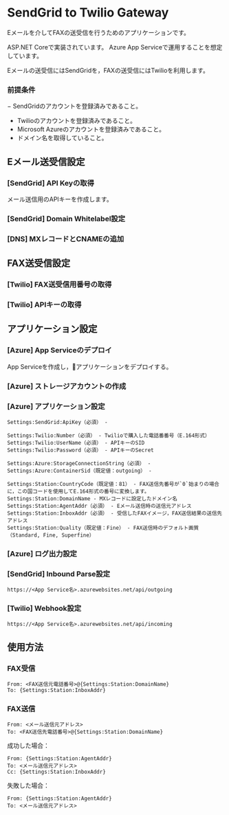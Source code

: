 # SendGrid to Twilio Gateway

Eメールを介してFAXの送受信を行うためのアプリケーションです。

ASP.NET Coreで実装されています。
Azure App Serviceで運用することを想定しています。

Eメールの送受信にはSendGridを，FAXの送受信にはTwilioを利用します。

### 前提条件

− SendGridのアカウントを登録済みであること。
- Twilioのアカウントを登録済みであること。
- Microsoft Azureのアカウントを登録済みであること。
- ドメイン名を取得していること。

## Eメール送受信設定
### [SendGrid] API Keyの取得

メール送信用のAPIキーを作成します。

### [SendGrid] Domain Whitelabel設定

### [DNS] MXレコードとCNAMEの追加

## FAX送受信設定
### [Twilio] FAX送受信用番号の取得

### [Twilio] APIキーの取得

## アプリケーション設定
### [Azure] App Serviceのデプロイ

App Serviceを作成し，アプリケーションをデプロイする。

### [Azure] ストレージアカウントの作成


### [Azure] アプリケーション設定

    Settings:SendGrid:ApiKey（必須） - 
    
    Settings:Twilio:Number（必須） - Twilioで購入した電話番番号（E.164形式）
    Settings:Twilio:UserName（必須） - APIキーのSID
    Settings:Twilio:Password（必須） - APIキーのSecret
    
    Settings:Azure:StorageConnectionString（必須） - 
    Settings:Azure:ContainerSid（既定値：outgoing） - 
    
    Settings:Station:CountryCode（既定値：81） - FAX送信先番号が`0`始まりの場合に，この国コードを使用してE.164形式の番号に変換します。
    Settings:Station:DomainName - MXレコードに設定したドメイン名
    Settings:Station:AgentAddr（必須） - Eメール送信時の送信元アドレス
    Settings:Station:InboxAddr（必須） - 受信したFAXイメージ，FAX送信結果の送信先アドレス
    Settings:Station:Quality（既定値：Fine） - FAX送信時のデフォルト画質（Standard, Fine, Superfine）

### [Azure] ログ出力設定

### [SendGrid] Inbound Parse設定

    https://<App Service名>.azurewebsites.net/api/outgoing

### [Twilio] Webhook設定

    https://<App Service名>.azurewebsites.net/api/incoming

## 使用方法
### FAX受信

    From: <FAX送信元電話番号>@{Settings:Station:DomainName}
    To: {Settings:Station:InboxAddr}

### FAX送信

    From: <メール送信元アドレス>
    To: <FAX送信先電話番号>@{Settings:Station:DomainName}

成功した場合：

    From: {Settings:Station:AgentAddr}
    To: <メール送信元アドレス>
    Cc: {Settings:Station:InboxAddr}

失敗した場合：

    From: {Settings:Station:AgentAddr}
    To: <メール送信元アドレス>
